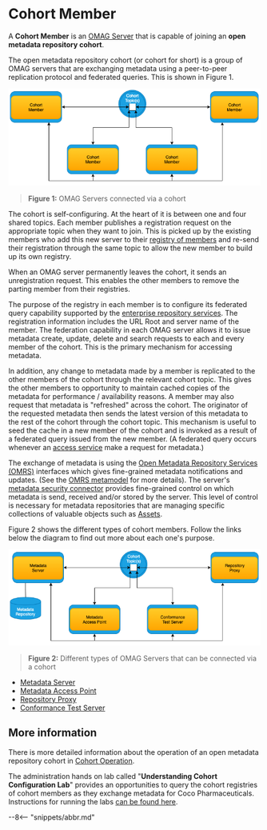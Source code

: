 <!-- SPDX-License-Identifier: CC-BY-4.0 -->
<!-- Copyright Contributors to the ODPi Egeria project 2020. -->

# Cohort Member

A **Cohort Member** is an [OMAG Server](omag-server.md) that is capable of joining an
**open metadata repository cohort**.

The open metadata repository cohort (or cohort for short) is a group of OMAG servers that
are exchanging metadata using a peer-to-peer replication
protocol and federated queries.  This is shown in Figure 1.

![Figure 1](cohort-member.png)
> **Figure 1:** OMAG Servers connected via a cohort

The cohort is self-configuring.  At the heart of it is between one and four shared
topics.  Each member publishes a registration request on the appropriate topic when they want to join.
This is picked up by the existing members who add this new server to their
[registry of members](../../../repository-services/docs/component-descriptions/cohort-registry.md)
and re-send their registration through the same topic to allow the new member to build up its own registry.

When an OMAG server permanently leaves the cohort, it sends an unregistration request.
This enables the other members to remove the parting member from their registries.

The purpose of the registry in each member is to configure its federated query
capability supported by the [enterprise repository services](../../../repository-services/docs/subsystem-descriptions/enterprise-repository-services.md).
The registration information includes the URL Root and server name
of the member.  The federation capability in each OMAG server allows it to issue
metadata create, update, delete and search requests to each and every member of the
cohort.  This is the primary mechanism for accessing metadata.

In addition, any change to metadata made by a member is replicated to the other
members of the cohort through the relevant cohort topic.  This gives the other members
to opportunity to maintain cached copies of the metadata for performance / availability
reasons.  A member may also request that metadata is "refreshed" across the cohort.
The originator of the requested metadata then sends the latest version of this metadata to
the rest of the cohort through the cohort topic.  This mechanism is useful
to seed the cache in a new member of the cohort and is invoked as a result of a
federated query issued from the new member. (A federated query occurs whenever an
[access service](../../../access-services) make a request for metadata.)

The exchange of metadata is using the [Open Metadata Repository Services (OMRS)](../../../repository-services)
interfaces which gives fine-grained metadata notifications and updates.
(See the [OMRS metamodel](../../../repository-services/docs/metadata-meta-model.md) for more details).
The server's [metadata security connector](../../../common-services/metadata-security)
provides fine-grained control on which metadata is send, received and/or stored by the server.
This level of control is necessary for metadata repositories that are managing
specific collections of valuable objects such as 
[Assets](../../../access-services/docs/concepts/assets).

Figure 2 shows the different types of cohort members.
Follow the links below the diagram to find out more about each one's purpose.

![Figure 2](cohort-member-types.png)
> **Figure 2:** Different types of OMAG Servers that can be connected via a cohort

* [Metadata Server](metadata-server.md)
* [Metadata Access Point](metadata-access-point.md)
* [Repository Proxy](repository-proxy.md)
* [Conformance Test Server](conformance-test-server.md)

## More information

There is more detailed information about the operation of an open
metadata repository cohort in 
[Cohort Operation](/egeria-docs/features/cohort-operation).

The administration hands on lab called "**Understanding Cohort Configuration Lab**"
provides an opportunities to query the cohort registries of cohort members as they
exchange metadata for Coco Pharmaceuticals.
Instructions for running the labs [can be found here](../../../../open-metadata-resources/open-metadata-labs).

--8<-- "snippets/abbr.md"